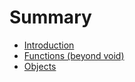 # Summary

* [Introduction](README.md)
* [Functions (beyond void)](functions_beyond_void.md)
* [Objects](objects.md)


